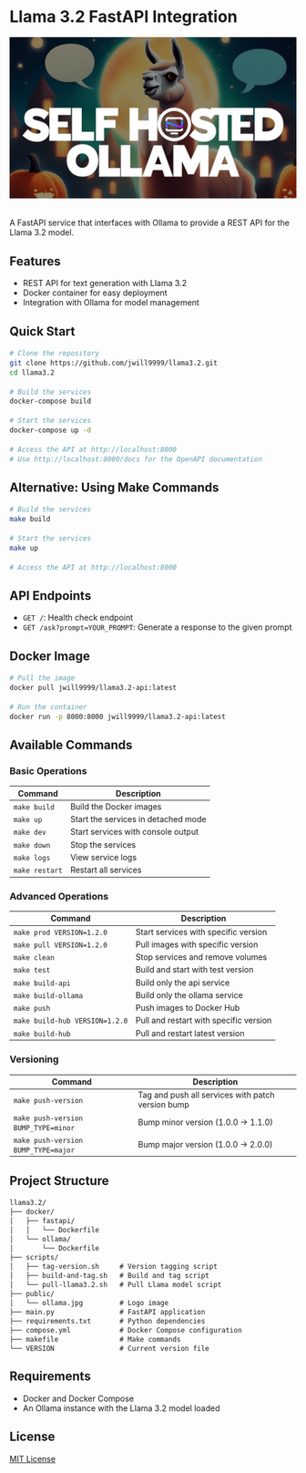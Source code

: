 # Llama 3.2 FastAPI Integration

<div align="center">
<img src="./public/ollama.jpg" alt="Ollama with Llama 3.2"  />
</div>

<br>

A FastAPI service that interfaces with Ollama to provide a REST API for the Llama 3.2 model.

## Features

- REST API for text generation with Llama 3.2
- Docker container for easy deployment
- Integration with Ollama for model management

## Quick Start

```bash
# Clone the repository
git clone https://github.com/jwill9999/llama3.2.git
cd llama3.2

# Build the services
docker-compose build

# Start the services
docker-compose up -d

# Access the API at http://localhost:8000
# Use http://localhost:8000/docs for the OpenAPI documentation
```

## Alternative: Using Make Commands

```bash
# Build the services
make build

# Start the services
make up

# Access the API at http://localhost:8000
```

## API Endpoints

- `GET /`: Health check endpoint
- `GET /ask?prompt=YOUR_PROMPT`: Generate a response to the given prompt

## Docker Image

```bash
# Pull the image
docker pull jwill9999/llama3.2-api:latest

# Run the container
docker run -p 8000:8000 jwill9999/llama3.2-api:latest
```

## Available Commands

### Basic Operations

| Command      | Description                               |
|--------------|-------------------------------------------|
| `make build` | Build the Docker images                   |
| `make up`    | Start the services in detached mode       |
| `make dev`   | Start services with console output        |
| `make down`  | Stop the services                         |
| `make logs`  | View service logs                         |
| `make restart`| Restart all services                     |

### Advanced Operations

| Command                      | Description                                |
|------------------------------|--------------------------------------------|
| `make prod VERSION=1.2.0`    | Start services with specific version       |
| `make pull VERSION=1.2.0`    | Pull images with specific version          |
| `make clean`                 | Stop services and remove volumes           |
| `make test`                  | Build and start with test version          |
| `make build-api`             | Build only the api service                 |
| `make build-ollama`          | Build only the ollama service              |
| `make push`                  | Push images to Docker Hub                  |
| `make build-hub VERSION=1.2.0`  | Pull and restart with specific version     |
| `make build-hub`  | Pull and restart latest version     |

### Versioning

| Command                         | Description                               |
|---------------------------------|-------------------------------------------|
| `make push-version`             | Tag and push all services with patch version bump      |
| `make push-version BUMP_TYPE=minor` | Bump minor version (1.0.0 → 1.1.0)   |
| `make push-version BUMP_TYPE=major` | Bump major version (1.0.0 → 2.0.0)   |

## Project Structure

```
llama3.2/
├── docker/
│   ├── fastapi/
│   │   └── Dockerfile
│   └── ollama/
│       └── Dockerfile
├── scripts/
│   ├── tag-version.sh     # Version tagging script
│   ├── build-and-tag.sh   # Build and tag script
│   └── pull-llama3.2.sh   # Pull Llama model script
├── public/
│   └── ollama.jpg         # Logo image
├── main.py                # FastAPI application
├── requirements.txt       # Python dependencies
├── compose.yml            # Docker Compose configuration
├── makefile               # Make commands
└── VERSION                # Current version file
```

## Requirements

- Docker and Docker Compose
- An Ollama instance with the Llama 3.2 model loaded

## License

[MIT License](LICENSE)